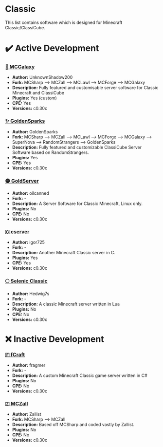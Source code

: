 # Classic
This list contains software which is designed for Minecraft Classic/ClassiCube.

# ✔️ Active Development
### [🌌 MCGalaxy](https://github.com/ClassiCube/MCGalaxy)
- **Author:** UnknownShadow200
- **Fork:** MCSharp --> MCZall --> MCLawl --> MCForge --> MCGalaxy
- **Description:** Fully featured and customisable server software for Classic Minecraft and ClassiCube
- **Plugins:** Yes (custom)
- **CPE:** Yes
- **Versions:** c0.30c


### [✨ GoldenSparks](https://sourceforge.net/projects/mczall/files/)
- **Author:** GoldenSparks
- **Fork:** MCSharp --> MCZall --> MCLawl --> MCForge --> MCGalaxy --> SuperNova --> RandomStrangers --> GoldenSparks
- **Description:** Fully featured and customizable ClassiCube Server Software based on RandomStrangers.
- **Plugins:** Yes
- **CPE:** Yes
- **Versions:** c0.30c


### [🟡 GoldServer](https://github.com/oilcanned/GoldServer)
- **Author:** oilcanned
- **Fork:** -
- **Description:** A Server Software for Classic Minecraft, Linux only.
- **Plugins:** No
- **CPE:** No
- **Versions:** c0.30c


### [🇨 cserver](https://github.com/igor725/cserver)
- **Author:** igor725
- **Fork:** -
- **Description:** Another Minecraft Classic server in C.
- **Plugins:** Yes
- **CPE:** Yes
- **Versions:** c0.30c

### [🌕 Selenic Classic](https://github.com/Hedwig7s/Selenic-Classic)
- **Author:** Hedwig7s
- **Fork:** -
- **Description:** A classic Minecraft server written in Lua
- **Plugins:** No
- **CPE:** No
- **Versions:** c0.30c

# ❌ Inactive Development
### [🇫 fCraft](https://github.com/mstefarov/fCraft)
- **Author:** fragmer
- **Fork:** -
- **Description:** A custom Minecraft Classic game server written in C#
- **Plugins:** No
- **CPE:** No
- **Versions:** c0.30c

### [🇿 MCZall](https://sourceforge.net/projects/mczall/files/)
- **Author:** Zallist
- **Fork:** MCSharp --> MCZall
- **Description:** Based off MCSharp and coded vastly by Zallist.
- **Plugins:** No
- **CPE:** No
- **Versions:** c0.30c
